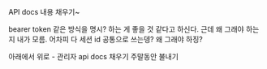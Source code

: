 API docs 내용 채우기~

bearer token 같은 방식을 명시? 하는 게 좋을 것 같다고 하신다.
근데 왜 그래야 하는지 내가 모름.
어차피 다 세션 id 공통으로 쓰는뎅? 왜 그래야 하징?


아래에서 위로 - 관리자 api docs 채우기
주말동안 불내기